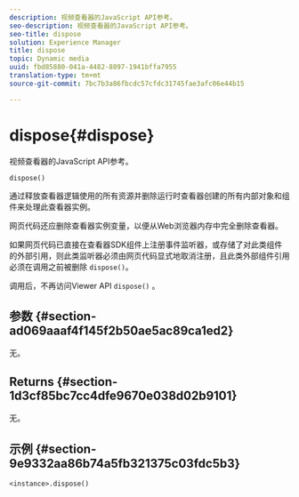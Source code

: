 ```yaml
---
description: 视频查看器的JavaScript API参考。
seo-description: 视频查看器的JavaScript API参考。
seo-title: dispose
solution: Experience Manager
title: dispose
topic: Dynamic media
uuid: fbd85880-041a-4482-8897-1941bffa7955
translation-type: tm+mt
source-git-commit: 7bc7b3a86fbcdc57cfdc31745fae3afc06e44b15

---
```



# dispose{#dispose}

视频查看器的JavaScript API参考。

`dispose()`

通过释放查看器逻辑使用的所有资源并删除运行时查看器创建的所有内部对象和组件来处理此查看器实例。

网页代码还应删除查看器实例变量，以便从Web浏览器内存中完全删除查看器。

如果网页代码已直接在查看器SDK组件上注册事件监听器，或存储了对此类组件的外部引用，则此类监听器必须由网页代码显式地取消注册，且此类外部组件引用必须在调用之前被删除 `dispose()`。

调用后，不再访问Viewer API `dispose()` 。

## 参数 {#section-ad069aaaf4f145f2b50ae5ac89ca1ed2}

无。

## Returns {#section-1d3cf85bc7cc4dfe9670e038d02b9101}

无。

## 示例 {#section-9e9332aa86b74a5fb321375c03fdc5b3}

```
<instance>.dispose()
```

